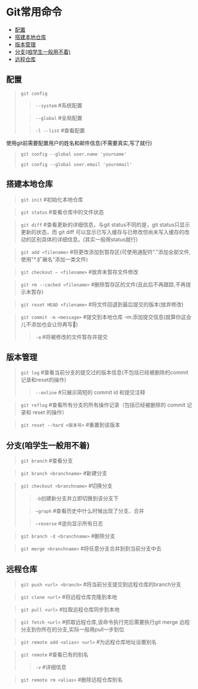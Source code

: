 # Git常用命令
- [配置](#配置)
- [搭建本地仓库](#搭建本地仓库)
- [版本管理](#版本管理)
- [分支(咱学生一般用不着)](#分支咱学生一般用不着)
- [远程仓库](#远程仓库)

## 配置
>`git config`
>
>>`--system` #系统配置
>
>>`--global` #全局配置
>
>>`-l --list` #查看配置

使用git前需要配置用户的姓名和邮件信息(不需要真实,写了就行)

>`git config --global user.name 'yourname'`
>
>`git config --global user.email 'youremail'`

## 搭建本地仓库

>`git init` #初始化本地仓库

>`git status` #查看仓库中的文件状态

>`git diff` #查看更新的详细信息，与git status不同的是，git status只显示更新的状态，而 git diff 可以显示已写入缓存与已修改但尚未写入缓存的改动的区别具体的详细信息。(其实一般用status就行)

>`git add <filename>` #将更改添加到暂存区(可使用通配符"."添加全部文件,使用"*.扩展名"添加一类文件)

>`git checkout – <filename>` #放弃未暂存文件修改

>`git rm --cached <filename>` #删除暂存区的文件(且此后不再跟踪,不再提示未暂存)

>`git reset HEAD <filename>` #将文件回退到最后提交的版本(放弃修改)

>`git commit -m <message>` #提交到本地仓库 -m:添加提交信息(就算你这会儿不添加也会让你再写🤡)
>>`-a` #将被修改的文件暂存并提交

## 版本管理

>`git log` #查看当前分支的提交过的版本信息(不包括已经被删除的commit记录和reset的操作)
>
>>`--online` #只展示简短的 commit id 和提交注释

>`git reflog` #查看所有分支的所有操作记录（包括已经被删除的 commit 记录和 reset 的操作）

>
>`git reset --hard <版本号>` #重置到该版本

## 分支(咱学生一般用不着)

>`git branch` #查看分支

>`git branch <branchname>` #新建分支

>`git checkout <branchname>` #切换分支
>
>>`-b`创建新分支并立即切换到该分支下
>
>>`–graph` #查看历史中什么时候出现了分支、合并
>
>>`–reverse` #逆向显示所有日志

>`git branch -d <branchname>` #删除分支

>`git merge <branchname>` #将任意分支合并到到当前分支中去

## 远程仓库
>`git push <url> <branch>` #将当前分支提交到远程仓库的branch分支

>`git clone <url>` #将远程仓库克隆到本地

>`git pull <url>` #拉取远程仓库同步到本地

>`git fetch <url>` #抓取远程仓库,该命令执行完后需要执行git merge 远程分支到你所在的分支,实际一般用pull一步到位

>`git remote add <alias> <url>` #为远程仓库地址设置别名

>`git remote` #查看已有的别名
>>`-v` #详细信息

>`git remote rm <alias>` #删除远程仓库别名